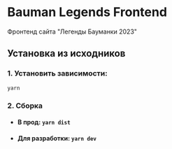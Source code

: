 # Bauman Legends Frontend 
Фронтенд сайта "Легенды Бауманки 2023"

## Установка из исходников

### 1. Установить зависимости:
`yarn`

### 2. Сборка
- #### В прод: `yarn dist`
- #### Для разработки: `yarn dev`
